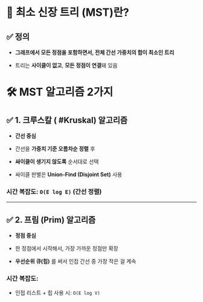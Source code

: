 # 🌲 최소 신장 트리 (MST)란?

## ✅ 정의

- **그래프에서 모든 정점을 포함하면서, 전체 간선 가중치의 합이 최소인 트리**
    
- 트리는 **사이클이 없고**, **모든 정점이 연결**돼 있음


# 🛠️ MST 알고리즘 2가지

## ✅ 1. 크루스칼 ( #Kruskal) 알고리즘

- **간선 중심**
    
- 간선을 **가중치 기준 오름차순 정렬** 후
    
- **싸이클이 생기지 않도록** 순서대로 선택
    
- 싸이클 판별은 **Union-Find (Disjoint Set)** 사용
    

### 시간 복잡도: `O(E log E)` (간선 정렬)

---

## ✅ 2. 프림 (Prim) 알고리즘

- **정점 중심**
    
- 한 정점에서 시작해서, 가장 가까운 정점만 확장
    
- **우선순위 큐(힙)** 를 써서 인접 간선 중 가장 작은 걸 계속 

### 시간 복잡도:

- 인접 리스트 + 힙 사용 시: `O(E log V)`